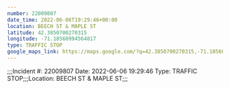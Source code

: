 ```yaml
---
number: 22009807
date_time: 2022-06-06T19:29:46+00:00
location: BEECH ST & MAPLE ST
latitude: 42.3850700270315
longitude: -71.18560994564817
type: TRAFFIC STOP
google_maps_link: https://maps.google.com/?q=42.3850700270315,-71.18560994564817
---
```


;;;Incident #: 22009807  Date: 2022-06-06 19:29:46   Type: TRAFFIC STOP;;;Location: BEECH ST & MAPLE ST;;;
